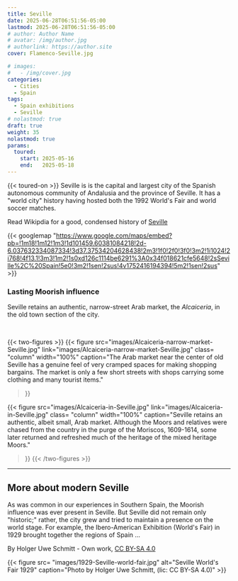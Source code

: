 ```yaml
---
title: Seville
date: 2025-06-28T06:51:56-05:00
lastmod: 2025-06-28T06:51:56-05:00
# author: Author Name
# avatar: /img/author.jpg
# authorlink: https://author.site
cover: Flamenco-Seville.jpg

# images:
#   - /img/cover.jpg
categories:
  - Cities
  - Spain
tags:
  - Spain exhibitions
  - Seville
# nolastmod: true
draft: true
weight: 35
nolastmod: true
params:
  toured: 
    start: 2025-05-16
    end:   2025-05-18
---
```

{{< toured-on >}}
Seville is is the capital and largest city of the Spanish autonomous community of Andalusia and the province of Seville. It has a "world city" history having hosted both the 1992 World's Fair and world soccer matches.

<!--more-->

Read Wikipdia for a good, condensed history of [Seville](https://en.wikipedia.org/wiki/Seville)

{{< googlemap "https://www.google.com/maps/embed?pb=!1m18!1m12!1m3!1d101459.60381084218!2d-6.037632334087334!3d37.37534204628438!2m3!1f0!2f0!3f0!3m2!1i1024!2i768!4f13.1!3m3!1m2!1s0xd126c1114be6291%3A0x34f018621cfe5648!2sSeville%2C%20Spain!5e0!3m2!1sen!2sus!4v1752416194394!5m2!1sen!2sus" >}}

### Lasting Moorish  influence

Seville retains an authentic, narrow-street Arab market, the _Alcaiceria_, in the old town section of the city.

<br>

<!--start two figures-->
{{< two-figures >}}
{{< figure src="images/Alcaiceria-narrow-market-Seville.jpg" 
  link="images/Alcaiceria-narrow-market-Seville.jpg" 
  class= "column" 
  width="100%"
  caption="The Arab market near the center of old Seville has a genuine feel of very cramped spaces for making shopping bargains. The market is only a few short streets with shops carrying some clothing and many tourist items." 
  >}}

{{< figure 
  src="images/Alcaiceria-in-Seville.jpg" 
  link="images/Alcaiceria-in-Seville.jpg"
  class= "column" 
  width="100%" 
  caption="Seville retains an authentic, albeit small, Arab market. Although the Moors and relatives were chased from the country in the purge of the Moriscos, 1609-1614, some later returned and refreshed much of the heritage of the mixed heritage Moors." 
  >}}
{{< /two-figures >}}
<!--end two figures-->


<hr>


## More about modern Seville

As was common in our experiences in Southern Spain, the Moorish influence was ever present in Seville. But Seville did not remain only "historic;" rather, the city grew and tried to maintain a presence on the world stage. For example, the Ibero-American Exhibition (World's Fair) in 1929 brought together the regions of Spain ...



By Holger Uwe Schmitt - Own work, [CC BY-SA 4.0]( https://commons.wikimedia.org/w/index.php?curid=114970566)


{{< figure src= "images/1929-Seville-world-fair.jpg" alt="Seville World's Fair 1929"
caption="Photo by Holger Uwe Schmitt, (lic: CC BY-SA 4.0)" >}}
